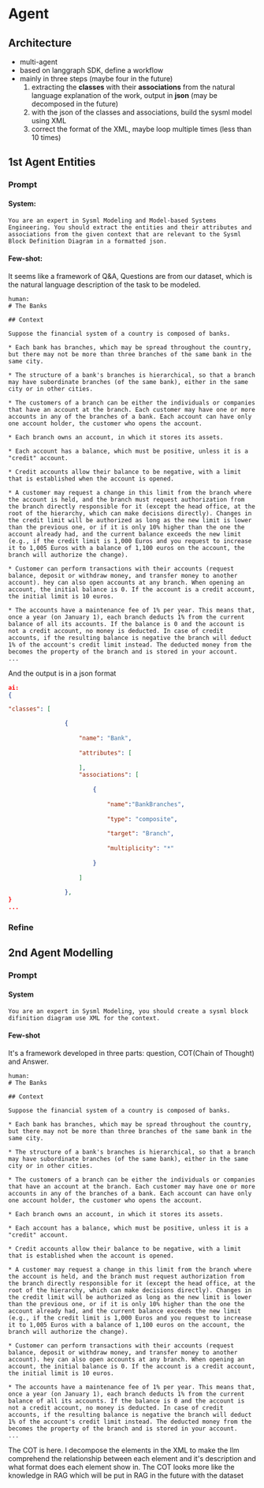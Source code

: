 # Agent
## Architecture
- multi-agent
- based on langgraph SDK, define a workflow
- mainly in three steps (maybe four in the future)
	1. extracting the **classes** with their **associations** from the natural language explanation of the work, output in **json** (may be decomposed in the future)
	2. with the json of the classes and associations, build the sysml model using XML
	3. correct the format of the XML, maybe loop multiple times (less than 10 times)
## 1st Agent Entities
### Prompt
#### System:
```
You are an expert in Sysml Modeling and Model-based Systems Engineering. You should extract the entities and their attributes and associations from the given context that are relevant to the Sysml Block Definition Diagram in a formatted json.
```
#### Few-shot:
It seems like a framework of Q&A, Questions are from our dataset, which is the natural language description of the task to be modeled.
```
human:
# The Banks

## Context

Suppose the financial system of a country is composed of banks.

* Each bank has branches, which may be spread throughout the country, but there may not be more than three branches of the same bank in the same city.

* The structure of a bank's branches is hierarchical, so that a branch may have subordinate branches (of the same bank), either in the same city or in other cities.

* The customers of a branch can be either the individuals or companies that have an account at the branch. Each customer may have one or more accounts in any of the branches of a bank. Each account can have only one account holder, the customer who opens the account.

* Each branch owns an account, in which it stores its assets.

* Each account has a balance, which must be positive, unless it is a "credit" account.

* Credit accounts allow their balance to be negative, with a limit that is established when the account is opened.

* A customer may request a change in this limit from the branch where the account is held, and the branch must request authorization from the branch directly responsible for it (except the head office, at the root of the hierarchy, which can make decisions directly). Changes in the credit limit will be authorized as long as the new limit is lower than the previous one, or if it is only 10% higher than the one the account already had, and the current balance exceeds the new limit (e.g., if the credit limit is 1,000 Euros and you request to increase it to 1,005 Euros with a balance of 1,100 euros on the account, the branch will authorize the change).

* Customer can perform transactions with their accounts (request balance, deposit or withdraw money, and transfer money to another account). hey can also open accounts at any branch. When opening an account, the initial balance is 0. If the account is a credit account, the initial limit is 10 euros.

* The accounts have a maintenance fee of 1% per year. This means that, once a year (on January 1), each branch deducts 1% from the current balance of all its accounts. If the balance is 0 and the account is not a credit account, no money is deducted. In case of credit accounts, if the resulting balance is negative the branch will deduct 1% of the account's credit limit instead. The deducted money from the becomes the property of the branch and is stored in your account.
...
```
And the output is in a json format
```json
ai:
{

"classes": [

				{
				
					"name": "Bank",
					
					"attributes": [
					
					],
					"associations": [
					
						{
						
							"name":"BankBranches",
							
							"type": "composite",
							
							"target": "Branch",
							
							"multiplicity": "*"
						
						}
					
					]
				
				},
}
...
```
### Refine
## 2nd Agent Modelling
### Prompt

#### System
```
You are an expert in Sysml Modeling, you should create a sysml block difinition diagram use XML for the context.
```
#### Few-shot
It's a framework developed in three parts: question, COT(Chain of Thought) and Answer. 
```
human:
# The Banks

## Context

Suppose the financial system of a country is composed of banks.

* Each bank has branches, which may be spread throughout the country, but there may not be more than three branches of the same bank in the same city.

* The structure of a bank's branches is hierarchical, so that a branch may have subordinate branches (of the same bank), either in the same city or in other cities.

* The customers of a branch can be either the individuals or companies that have an account at the branch. Each customer may have one or more accounts in any of the branches of a bank. Each account can have only one account holder, the customer who opens the account.

* Each branch owns an account, in which it stores its assets.

* Each account has a balance, which must be positive, unless it is a "credit" account.

* Credit accounts allow their balance to be negative, with a limit that is established when the account is opened.

* A customer may request a change in this limit from the branch where the account is held, and the branch must request authorization from the branch directly responsible for it (except the head office, at the root of the hierarchy, which can make decisions directly). Changes in the credit limit will be authorized as long as the new limit is lower than the previous one, or if it is only 10% higher than the one the account already had, and the current balance exceeds the new limit (e.g., if the credit limit is 1,000 Euros and you request to increase it to 1,005 Euros with a balance of 1,100 euros on the account, the branch will authorize the change).

* Customer can perform transactions with their accounts (request balance, deposit or withdraw money, and transfer money to another account). hey can also open accounts at any branch. When opening an account, the initial balance is 0. If the account is a credit account, the initial limit is 10 euros.

* The accounts have a maintenance fee of 1% per year. This means that, once a year (on January 1), each branch deducts 1% from the current balance of all its accounts. If the balance is 0 and the account is not a credit account, no money is deducted. In case of credit accounts, if the resulting balance is negative the branch will deduct 1% of the account's credit limit instead. The deducted money from the becomes the property of the branch and is stored in your account.
...
```
The COT is here. I decompose the elements in the XML to make the llm comprehend the relationship between each element and it's description and what format does each element show in. The COT looks more like the knowledge in RAG which will be put in RAG in the future with the dataset 